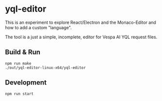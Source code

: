 # yql-editor

This is an experiment to explore React/Electron and the Monaco-Editor and how to add a custom "language".

The tool is a just a simple, incomplete, editor for Vespa AI YQL request files.

## Build &amp; Run

```shell
npm run make
./out/yql-editor-linux-x64/yql-editor
```

## Development 

```shell
npm run start
```

